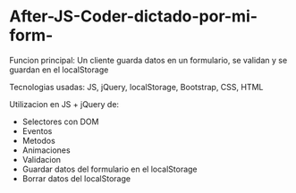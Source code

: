 # After-JS-Coder-dictado-por-mi-form-
Funcion principal: Un cliente guarda datos en un formulario, se validan y se guardan en el localStorage  

Tecnologias usadas: JS, jQuery, localStorage, Bootstrap, CSS, HTML  

Utilizacion en JS + jQuery de:  
  - Selectores con DOM  
  - Eventos   
  - Metodos  
  - Animaciones  
  - Validacion  
  - Guardar datos del formulario en el localStorage
  - Borrar datos del localStorage

